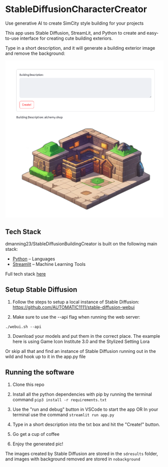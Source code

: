 # StableDiffusionCharacterCreator
Use generative AI to create SimCity style building for your projects

This app uses Stable Diffusion, StreamLit, and Python to create and easy-to-use interface for creating cute building exteriors.

Type in a short description, and it will generate a building exterior image and remove the background:

![Screenshot](./Screenshot.png)

## Tech Stack
dmanning23/StableDiffusionBuildingCreator is built on the following main stack:

- [Python](https://www.python.org) – Languages
- [Streamlit](https://streamlit.io) – Machine Learning Tools

Full tech stack [here](/techstack.md)

## Setup Stable Diffusion

1. Follow the steps to setup a local instance of Stable Diffusion:
https://github.com/AUTOMATIC1111/stable-diffusion-webui

2. Make sure to use the --api flag when running the web server:
```
./webui.sh --api
```

3. Download your models and put them in the correct place. The example here is using Game Icon Institute 3.0 and the Stylized Setting Lora

Or skip all that and find an instance of Stable Diffusion running out in the wild and hook up to it in the app.py file

## Running the software

1. Clone this repo

2. Install all the python dependencies with pip by running the terminal command `pip3 install -r requirements.txt`

3. Use the "run and debug" button in VSCode to start the app OR In your terminal use the command `streamlit run app.py`

4. Type in a short description into the txt box and hit the "Create!" button.

5. Go get a cup of coffee

6. Enjoy the generated pic! 

The images created by Stable Diffusion are stored in the `sdresults` folder, and images with background removed are stored in `nobackground`
